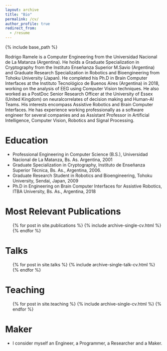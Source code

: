 ```yaml
---
layout: archive
title: "Bio"
permalink: /cv/
author_profile: true
redirect_from:
  - /resume
---
```


{% include base_path %}

Rodrigo Ramele is a Computer Engineering from the Universidad Nacional de La Matanza (Argentina). He holds a Graduate Specialization in Cryptography from the Instituto Enseñanza Superior M.Savio (Argentina) and Graduate Research Specialization in Robotics and Bioengineering from Tohoku University (Japan). He completed his Ph.D in Brain Computer Interfaces at the Instituto Tecnológico de Buenos Aires (Argentina) in 2018, working on the analysis of EEG using Computer Vision techniques. He also worked as a PostDoc Senior Research Officer at the University of Essex (United Kingdom) on neuralcorrelates of decision making and Human-AI Teams.  His interests encompass Assistive Robotics and Brain Computer Interfaces. He has experience working professionally as a software engineer for several companies and as Assistant Professor in Artificial Intelligence, Computer Vision, Robotics and Signal Processing.

Education
======
* Professional Engineering in Computer Science (B.S.), Universidad Nacional de La Matanza, Bs. As. Argentina, 2001
* Graduate Specialization in Cryptography, Instituto de Enseñanza Superior Técnica, Bs. As., Argentina, 2006.
* Graduate Research Student in Robotics and Bioengineering, Tohoku University, Sendai, Japan, 2009
* Ph.D in Engineering on Brain Computer Interfaces for Assistive Robotics, ITBA University, Bs. As., Argentina, 2018

Most Relevant Publications
======
  <ul>{% for post in site.publications %}
    {% include archive-single-cv.html %}
  {% endfor %}</ul>
  
Talks
======
  <ul>{% for post in site.talks %}
    {% include archive-single-talk-cv.html %}
  {% endfor %}</ul>
  
Teaching
======
  <ul>{% for post in site.teaching %}
    {% include archive-single-cv.html %}
  {% endfor %}</ul>
  
Maker
======
* I consider myself an Engineer, a Programmer, a Researcher and a Maker.
